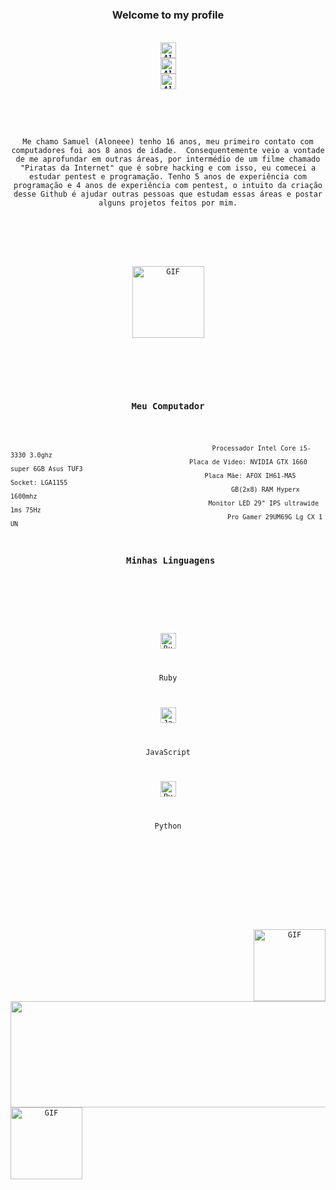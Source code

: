 

<h3 align="center">Welcome to my profile</h3>
<h5 align="center">
  <code>
<a href="https://twitter.com/Aloneezin" target="blank"><img align="center" src="https://cdn.jsdelivr.net/npm/simple-icons@3.0.1/icons/twitter.svg" alt="Aloneeezin" height="25" width="25" /></a>
<a href="https://linkedin.com/in/Aloneezin" target="blank"><img align="center" src="https://cdn.jsdelivr.net/npm/simple-icons@3.0.1/icons/linkedin.svg" alt="Aloneeezin" height="25" width="25" /></a>
<a href="https://instagram.com/Aloneezin" target="blank"><img align="center" src="https://cdn.jsdelivr.net/npm/simple-icons@3.0.1/icons/instagram.svg" alt="Aloneeezin" height="25" width="25" /></a>
</h5>
<br>
<p align="center">Me chamo Samuel (Aloneee) tenho 16 anos, meu primeiro contato com computadores foi aos 8 anos de idade.  Consequentemente veio a vontade de me aprofundar em outras áreas, por intermédio de um filme chamado "Piratas da Internet" que é sobre hacking e com isso, eu comecei a estudar pentest e programação. Tenho 5 anos de experiência com programação e 4 anos de experiência com pentest, o intuito da criação desse Github é ajudar outras pessoas que estudam essas áreas e postar alguns projetos feitos por mim.
</p>
<br><br>
<p width="100%" align="center">
<img img align="center" height="115" alt="GIF" src="https://pbs.twimg.com/profile_images/1097511525479256064/iXRGVusX_400x400.png" />
</p>
<br><br>

<h3 align="center">Meu Computador</h3>


                                                         Processador Intel Core i5-3330 3.0ghz
                                                   Placa de Video: NVIDIA GTX 1660 super 6GB Asus TUF3
                                                       Placa Mãe: AFOX IH61-MA5 Socket: LGA1155
                                                              GB(2x8) RAM Hyperx 1600mhz
                                                        Monitor LED 29" IPS ultrawide 1ms 75Hz
                                                             Pro Gamer 29UM69G Lg CX 1 UN

<h3 align="center"> Minhas Linguagens</h3>

  <p align="center">
  <center><img title="Ruby" height="25" src="https://cdn.discordapp.com/attachments/789537710322876511/806496659055968276/ruby.png"></center>
  <p align="center">Ruby</p>
  <center><img title="Javascript" height="25" src="https://cdn.discordapp.com/attachments/789537710322876511/806495796216070144/68747470733a2f2f75706c6f61642e77696b696d656469612e6f72672f77696b6970656469612f636f6d6d6f6e732f746875.png"></center>
  <p align="center">JavaScript</p>
  <center><img title="Python" height="25" src="https://cdn.discordapp.com/attachments/789537710322876511/806496026609451078/python.png"></center>
  <p align="center">Python</p>
</p>

<br><br>
<p width="100%" align="center">
<img img align="Right" height="115" alt="GIF" src="https://i.pinimg.com/originals/4e/4e/a6/4e4ea630af53ad893fb81f510f52ceb0.jpg" />
<a href="https://github.com/anuraghazra/github-readme-stats" title="Meu Status"><img width="170%" height="170" src="https://github-readme-stats.vercel.app/api?username=Aloneeezin&show_icons=true&theme=graywhite"></a>
<img img align="Left" height="115" alt="GIF" src="https://pbs.twimg.com/media/C9r8ALwVoAAnYUj.jpg" />
</
